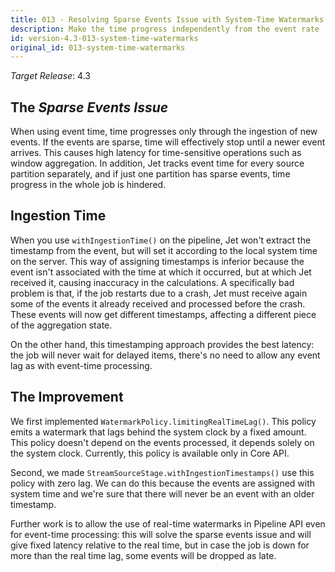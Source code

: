 ```yaml
---
title: 013 - Resolving Sparse Events Issue with System-Time Watermarks
description: Make the time progress independently from the event rate
id: version-4.3-013-system-time-watermarks
original_id: 013-system-time-watermarks
---
```


*Target Release*: 4.3

## The _Sparse Events Issue_

When using event time, time progresses only through the ingestion of new
events. If the events are sparse, time will effectively stop until a
newer event arrives. This causes high latency for time-sensitive
operations such as window aggregation. In addition, Jet tracks event
time for every source partition separately, and if just one partition
has sparse events, time progress in the whole job is hindered.

## Ingestion Time

When you use `withIngestionTime()` on the pipeline, Jet won't extract
the timestamp from the event, but will set it according to the local
system time on the server. This way of assigning timestamps is inferior
because the event isn't associated with the time at which it occurred,
but at which Jet received it, causing inaccuracy in the calculations. A
specifically bad problem is that, if the job restarts due to a crash,
Jet must receive again some of the events it already received and
processed before the crash. These events will now get different
timestamps, affecting a different piece of the aggregation state.

On the other hand, this timestamping approach provides the best latency:
the job will never wait for delayed items, there's no need to allow any
event lag as with event-time processing.

## The Improvement

We first implemented `WatermarkPolicy.limitingRealTimeLag()`. This
policy emits a watermark that lags behind the system clock by a fixed
amount. This policy doesn't depend on the events processed, it
depends solely on the system clock. Currently, this policy is available
only in Core API.

Second, we made `StreamSourceStage.withIngestionTimestamps()` use this
policy with zero lag. We can do this because the events are assigned
with system time and we're sure that there will never be an event with
an older timestamp.

Further work is to allow the use of real-time watermarks in Pipeline API
even for event-time processing: this will solve the sparse events issue
and will give fixed latency relative to the real time, but in case the
job is down for more than the real time lag, some events will be
dropped as late.
